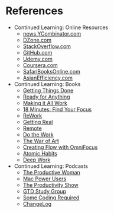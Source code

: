 # References

* Continued Learning: Online Resources
  * [news.YCombinator.com](https://news.YCombinator.com)
  * [DZone.com](https://DZone.com)
  * [StackOverflow.com](https://StackOverflow.com)
  * [GitHub.com](https://GitHub.com)
  * [Udemy.com](https://Udemy.com)
  * [Coursera.com](https://Coursera.com)
  * [SafariBooksOnline.com](https://SafariBooksOnline.com)
  * [AsianEfficiency.com](https://AsianEfficiency.com)
* Continued Learning: Books
  * [Getting Things Done](https://www.amazon.com/Getting-Things-Done-Stress-Free-Productivity/dp/0143126563)
  * [Ready for Anything](https://www.amazon.com/Ready-Anything-Productivity-Principles-Getting/dp/0143034545)
  * [Making it All Work](https://www.amazon.com/Making-All-Work-Winning-Business/dp/0143116622)
  * [18 Minutes: Find Your Focus](https://www.amazon.com/18-Minutes-Master-Distraction-Things/dp/0446583405)
  * [ReWork](https://www.amazon.com/Rework-Jason-Fried/dp/0307463745)
  * [Getting Real](https://www.amazon.com/Getting-Real-Smarter-Successful-Application/dp/0578012812)
  * [Remote](https://www.amazon.com/Remote-Office-Required-Jason-Fried/dp/0804137501)
  * [Do the Work](https://www.amazon.com/Do-Work-Overcome-Resistance-Your/dp/1936891379)
  * [The War of Art](https://www.amazon.com/War-Art-Through-Creative-Battles/dp/1936891026)
  * [Creating Flow with OmniFocus](https://www.usingomnifocus.com/)
  * [Atomic Habits](https://www.amazon.com/Atomic-Habits-Proven-Build-Break/dp/0735211299)
  * [Deep Work](https://www.amazon.com/Deep-Work-Focused-Success-Distracted/dp/1455586692)
* Continued Learning: Podcasts
  * [The Productive Woman](https://theproductivewoman.com/)
  * [Mac Power Users](https://www.relay.fm/mpu)
  * [The Productivity Show](http://www.asianefficiency.com/podcast/)
  * [GTD Study Group](https://www.gtdvsg.com)
  * [Some Coding Required](https://soundcloud.com/somecodingrequired)
  * [ChangeLog](https://changelog.com/podcast)
